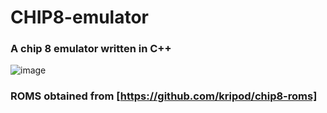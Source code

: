 # CHIP8-emulator
### A chip 8 emulator written in C++
![image](https://github.com/SatXCho/CHIP8-emulator/assets/92297743/a106c4ac-fc6b-400e-b3c3-9e4289329061)
### ROMS obtained from [https://github.com/kripod/chip8-roms]
